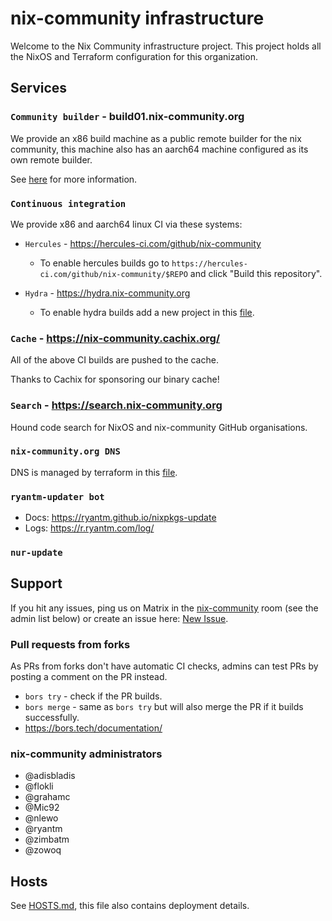 # nix-community infrastructure

Welcome to the Nix Community infrastructure project. This project holds all the NixOS and Terraform configuration for this organization.

## Services

### `Community builder` - build01.nix-community.org

We provide an x86 build machine as a public remote builder for the nix community, this machine also has an aarch64 machine configured as its own remote builder.

See [here](roles/builder/README.md) for more information.

### `Continuous integration`

We provide x86 and aarch64 linux CI via these systems:

- `Hercules` - https://hercules-ci.com/github/nix-community
  - To enable hercules builds go to `https://hercules-ci.com/github/nix-community/$REPO` and click "Build this repository".

- `Hydra` - https://hydra.nix-community.org
  - To enable hydra builds add a new project in this [file](terraform/hydra-projects.tf).

### `Cache` - https://nix-community.cachix.org/

All of the above CI builds are pushed to the cache.

Thanks to Cachix for sponsoring our binary cache!

### `Search` - https://search.nix-community.org

Hound code search for NixOS and nix-community GitHub organisations.

### `nix-community.org DNS`

DNS is managed by terraform in this [file](terraform/cloudflare_nix-community_org.tf).

### `ryantm-updater bot`

* Docs: https://ryantm.github.io/nixpkgs-update
* Logs: https://r.ryantm.com/log/

### `nur-update`

## Support

If you hit any issues, ping us on Matrix in the [nix-community](https://matrix.to/#/#nix-community:nixos.org) room (see the admin list below) or create an issue here:
[New Issue](https://github.com/nix-community/infra/issues/new).

### Pull requests from forks
As PRs from forks don't have automatic CI checks, admins can test PRs by posting a comment on the PR instead.

* `bors try` - check if the PR builds.
* `bors merge` - same as `bors try` but will also merge the PR if it builds successfully.
* https://bors.tech/documentation/

### nix-community administrators

* @adisbladis
* @flokli
* @grahamc
* @Mic92
* @nlewo
* @ryantm
* @zimbatm
* @zowoq

## Hosts

See [HOSTS.md](HOSTS.md), this file also contains deployment details.
